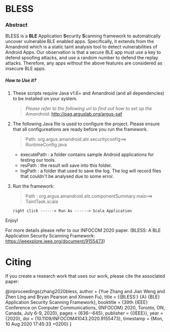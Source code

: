 # BLESS
### Abstract
 
BLESS is a **BLE** Application **S**ecurity **S**canning framework  to automatically uncover vulnerable BLE enabled apps. Specifically, it extends from the Amandroid which is a static taint analysis tool to detect vulnerabilities of Android Apps. Our observation is that a secure BLE app must use a key to defend spoofing attacks, and use a random number to defend the replay attacks. Therefore, any apps without the above features are considered as insecure BLE apps.

##### How to Use it?

1. These scripts require Java v1.6+ and Amandroid (and all dependencies) to be installed on your system.
	 > *Please refer to the following url to find out how to set up the Amandroid:*
	 > http://pag.arguslab.org/argus-saf 

2. The following Java file is used to configure the project. Please ensure that all configureations are ready before you run the framework.
 	> Path: org.argus.amandroid.alir.securityconfig==> RuntimeConfig.java
	- executePath : a folder contains sample Android applications for testing our tools.
	- resPath : the result will save into this folder.
	- logPath : a folder that used to save the log. The log will record files that couldn't be analysed due to some error. 
3. Run the framework:
	> Path : org.argus.amandroid.alir.componentSummary.main==> TaintTask.scala
	```
	right click ------> Run As ------> Scala Application
	
Enjoy!

For more details please refer to our INFOCOM 2020 paper. (BLESS: A BLE Application Security Scanning Framework: https://ieeexplore.ieee.org/document/9155473) 

# Citing
If you create a research work that uses our work, please cite the associated paper:

@inproceedings{zhang2020bless,
  author    = {Yue Zhang and
               Jian Weng and
               Zhen Ling and
               Bryan Pearson and
               Xinwen Fu},
  title     = {{BLESS:} {A} {BLE} Application Security Scanning Framework},
  booktitle = {39th {IEEE} Conference on Computer Communications, {INFOCOM} 2020,
               Toronto, ON, Canada, July 6-9, 2020},
  pages     = {636--645},
  publisher = {{IEEE}},
  year      = {2020},
  doi       = {10.1109/INFOCOM41043.2020.9155473},
  timestamp = {Mon, 10 Aug 2020 17:45:33 +0200}
}
